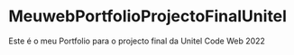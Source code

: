 # MeuwebPortfolioProjectoFinalUnitel
Este é o meu Portfolio para o projecto final da Unitel Code Web 2022

